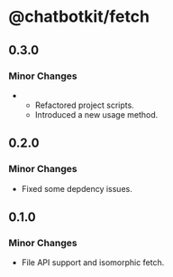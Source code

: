 # @chatbotkit/fetch

## 0.3.0

### Minor Changes

- - Refactored project scripts.
  - Introduced a new usage method.

## 0.2.0

### Minor Changes

- Fixed some depdency issues.

## 0.1.0

### Minor Changes

- File API support and isomorphic fetch.

